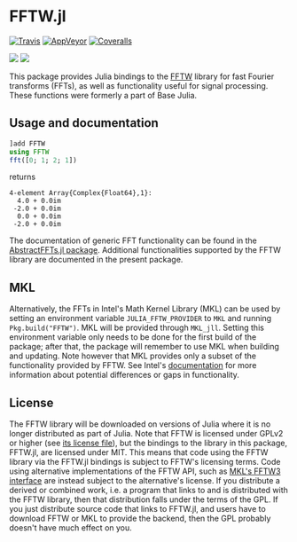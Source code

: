 # FFTW.jl

[![Travis](https://travis-ci.org/JuliaMath/FFTW.jl.svg?branch=master)](https://travis-ci.org/JuliaMath/FFTW.jl)
[![AppVeyor](https://ci.appveyor.com/api/projects/status/w2bow83kn8ej7g0g?svg=true)](https://ci.appveyor.com/project/StevenGJohnson/fftw-jl)
[![Coveralls](https://coveralls.io/repos/github/JuliaMath/FFTW.jl/badge.svg?branch=master)](https://coveralls.io/github/JuliaMath/FFTW.jl?branch=master)

[![](https://img.shields.io/badge/docs-stable-blue.svg)](https://JuliaMath.github.io/FFTW.jl/stable)
[![](https://img.shields.io/badge/docs-latest-blue.svg)](https://JuliaMath.github.io/FFTW.jl/latest)

This package provides Julia bindings to the [FFTW](http://www.fftw.org/) library for
fast Fourier transforms (FFTs), as well as functionality useful for signal processing.
These functions were formerly a part of Base Julia.

## Usage and documentation

```julia
]add FFTW
using FFTW
fft([0; 1; 2; 1])
```
returns
```
4-element Array{Complex{Float64},1}:
  4.0 + 0.0im
 -2.0 + 0.0im
  0.0 + 0.0im
 -2.0 + 0.0im
```

The documentation of generic FFT functionality can be found in the [AbstractFFTs.jl package](https://juliamath.github.io/AbstractFFTs.jl/stable/api/#Public-Interface-1). Additional functionalities supported by the FFTW library are documented in the present package.

## MKL

Alternatively, the FFTs in Intel's Math Kernel Library (MKL) can be used
by setting an environment variable `JULIA_FFTW_PROVIDER` to `MKL` and running
`Pkg.build("FFTW")`. MKL will be provided through `MKL_jll`.
Setting this environment variable only needs to be done for the first build of the package;
after that, the package will remember to use MKL when building and updating.
Note however that MKL provides only a subset of the functionality provided by FFTW. See
Intel's [documentation](https://software.intel.com/en-us/mkl-developer-reference-c-using-fftw3-wrappers)
for more information about potential differences or gaps in functionality.


## License

The FFTW library will be downloaded on versions of Julia where it is no longer distributed
as part of Julia.
Note that FFTW is licensed under GPLv2 or higher (see
[its license file](http://www.fftw.org/doc/License-and-Copyright.html)), but the bindings
to the library in this package, FFTW.jl, are licensed under MIT.
This means that code using the FFTW library via the FFTW.jl bindings is subject to FFTW's
licensing terms.
Code using alternative implementations of the FFTW API, such as
[MKL's FFTW3 interface](https://software.intel.com/en-us/mkl-developer-reference-c-fftw3-interface-to-intel-math-kernel-library)
are instead subject to the alternative's license.
If you distribute a derived or combined work, i.e. a program that links to and is distributed
with the FFTW library, then that distribution falls under the terms of the GPL.
If you just distribute source code that links to FFTW.jl, and users have to download FFTW
or MKL to provide the backend, then the GPL probably doesn't have much effect on you.

